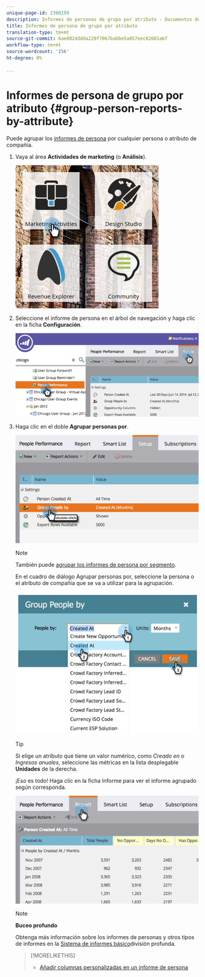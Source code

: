 ```yaml
---
unique-page-id: 2360199
description: Informes de personas de grupo por atributo - Documentos de marketing - Documentación del producto
title: Informes de persona de grupo por atributo
translation-type: tm+mt
source-git-commit: 6ae882dddda220f7067babbe5a057eec82601abf
workflow-type: tm+mt
source-wordcount: '156'
ht-degree: 0%

---
```



# Informes de persona de grupo por atributo {#group-person-reports-by-attribute}

Puede agrupar los [informes de persona](https://docs.marketo.com/display/docs/basic+reporting) por cualquier persona o atributo de compañía.

1. Vaya al área **Actividades de marketing** (o **Análisis**).

   ![](assets/image2017-3-28-10-3a22-3a53.png)

1. Seleccione el informe de persona en el árbol de navegación y haga clic en la ficha **Configuración**.

   ![](assets/image2017-3-28-11-3a33-3a48.png)

1. Haga clic en el doble **Agrupar personas por**.

   ![](assets/image2017-3-28-11-3a34-3a5.png)

   >[!NOTE]
   >
   >También puede [agrupar los informes de persona por segmento](../../../../product-docs/personalization/segmentation-and-snippets/segmentation/group-person-reports-by-segment.md).

   En el cuadro de diálogo Agrupar personas por, seleccione la persona o el atributo de compañía que se va a utilizar para la agrupación.

   ![](assets/image2017-3-28-11-3a34-3a42.png)

   >[!TIP]
   >
   >Si elige un atributo que tiene un valor numérico, como *Creado en* o *Ingresos anuales*, seleccione las métricas en la lista desplegable **Unidades** de la derecha.

   ¡Eso es todo! Haga clic en la ficha Informe para ver el informe agrupado según corresponda.

   ![](assets/image2017-3-28-11-3a35-3a0.png)

   >[!NOTE]
   >
   >**Buceo profundo**
   >
   >
   >Obtenga más información sobre los informes de personas y otros tipos de informes en la [Sistema de informes básico](https://docs.marketo.com/display/docs/basic+reporting)división profunda.

   >[!MORELIKETHIS]
   >
   >
   >    
   >    
   >    * [Añadir columnas personalizadas en un informe de persona](../../../../product-docs/reporting/basic-reporting/editing-reports/add-custom-columns-to-a-person-report.md)


